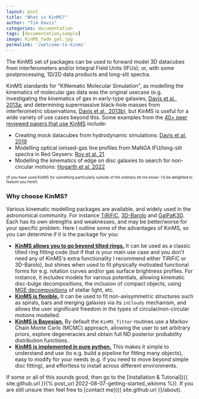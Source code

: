 ```yaml
---
layout: post
title: "What is KinMS?"
author: "Tim Davis"
categories: documentation
tags: [documentation,sample]
image: KinMS_fade_gal.jpg
permalink: '/welcome-to-kinms'
---
```



The KinMS set of packages can be used to forward model 3D datacubes from interferometers and/or Integral Field Units (IFUs); or, with some postprocessing, 1D/2D data products and long-slit spectra. 

KinMS standards for "KINematic Molecular Simulation", as modelling the kinematics of molecular gas data was the original usecase (e.g. investigating the kinematics of gas in early-type galaxies, [Davis et al., 2013a](https://academic.oup.com/mnras/article/429/1/534/1022845); and determining supermassive black-hole masses from interferometric observations, [Davis et al., 2013b](https://ui.adsabs.harvard.edu/abs/2013Natur.494..328D/abstract)), but KinMS is useful for a wide variety of use cases beyond this. Some examples from the [40+ peer reviewed papers that use KinMS](https://ui.adsabs.harvard.edu/search/filter_property_fq_property=AND&filter_property_fq_property=property%3A%22refereed%22&fq=%7B!type%3Daqp%20v%3D%24fq_property%7D&fq_property=(property%3A%22refereed%22)&q=%20full%3A%22KinMS%22&sort=date%20desc%2C%20bibcode%20desc&p_=0) include:

* Creating mock datacubes from hydrodynamic simulations: [Davis et al. 2019](https://ui.adsabs.harvard.edu/abs/2019MNRAS.484.2447D/abstract)
* Modelling optical ionised-gas line profiles from MaNGA IFU/long-slit spectra in Red Geysers: [Roy et al. 21](https://ui.adsabs.harvard.edu/abs/2021ApJ...913...33R/abstract)
* Modelling the kinematics of edge on disc galaxies to search for non-circular motions: [Hogarth et al. 2022](https://arxiv.org/abs/2204.02925)

<font size=1>(If you have used KinMS for something particularly outside of the ordinary let me know- I'd be delighted to feature you here!)</font>

### Why choose KinMS?

Various kinematic modelling packages are available, and widely used in the astronomical community. For instance [TiRiFiC](https://gigjozsa.github.io/tirific/), [3D-Barolo](https://editeodoro.github.io/Bbarolo/) and [GalPaK3D](http://galpak3d.univ-lyon1.fr/). Each has its own strengths and weaknesses, and may be better/worse for your specific problem. Here I outline some of the advantages of KinMS, so you can determine if it is the package for you:

* <b><u>KinMS allows you to go beyond tilted rings.</u></b> It can be used as a classic tilted ring fitting code (but if that is your main use case and you don't need any of KinMS's extra functionality I recommend either TiRiFiC or 3D-Barolo), but shines when used to fit physically motivated functional forms for e.g. rotation curves and/or gas surface brightness profiles. For instance, it includes models for various potentials, allowing kinematic disc-bulge decompositions, the inclusion of compact objects, using [MGE decompositions](https://www-astro.physics.ox.ac.uk/~cappellari/software/#mge) of stellar light, etc.
* <b><u>KinMS is flexible.</u></b> It can be used to fit non-axisymmetric structures such as spirals, bars and merging galaxies via its `inClouds` mechanism, and allows the user significant freedom in the types of circular/non-circular motions modelled. 
* <b><u>KinMS is Bayesian.</u></b> By default the `KinMS_fitter` routines use a Markov Chain Monte Carlo (MCMC) approach, allowing the user to set arbitrary priors, explore degeneracies and obtain full ND posterior probability distribution functions. 
* <b><u>KinMS is implemented in pure python.</u></b> This makes it simple to understand and use (to e.g. build a pipeline for fitting many objects), easy to modify for your needs (e.g. if you need to move beyond simple disc fitting), and effortless to install across different environments.  

If some or all of this sounds good, then go to the [Installation & Tutorial]({{ site.github.url }}{% post_url 2022-08-07-getting-started_wkinms %}). If you are still unsure then feel free to [contact me]({{ site.github.url }}/about). 